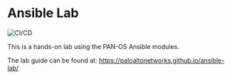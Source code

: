 # Ansible Lab

![CI/CD](https://github.com/PaloAltoNetworks/ansible-lab/workflows/CI/CD/badge.svg)

This is a hands-on lab using the PAN-OS Ansible modules.

The lab guide can be found at: https://paloaltonetworks.github.io/ansible-lab/